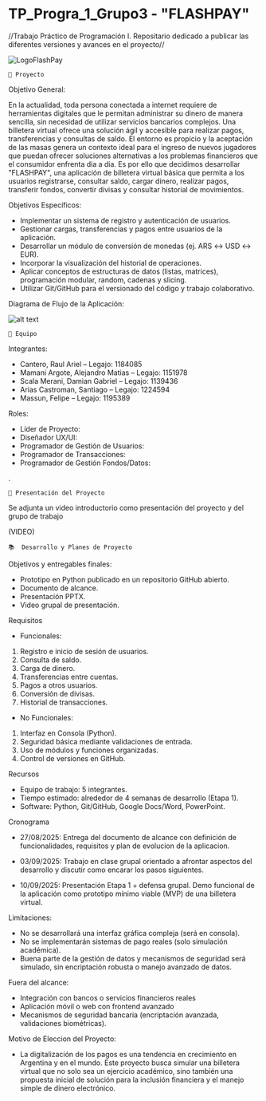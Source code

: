 # TP_Progra_1_Grupo3 - "FLASHPAY"

//Trabajo Práctico de Programación I. Repositario dedicado a publicar las diferentes versiones y avances en el proyecto//

![LogoFlashPay](https://raw.githubusercontent.com/raull127/TP_Progra_1_Grupo3__FLASHPAY/refs/heads/main/LogoProvisionalLiveFP.PNG) 

    📝 Proyecto

   Objetivo General:

En la actualidad, toda persona conectada a internet requiere de herramientas digitales que le permitan administrar su dinero de manera sencilla, sin necesidad de utilizar servicios bancarios complejos. Una billetera virtual ofrece una solución ágil y accesible para realizar pagos, transferencias y consultas de saldo. El entorno es propicio y la aceptación de las masas genera un contexto ideal para el ingreso de nuevos jugadores que puedan ofrecer soluciones alternativas a los problemas financieros que el consumidor enfrenta dia a dia.
Es por ello que decidimos desarrollar "FLASHPAY", una aplicación de billetera virtual básica que permita a los usuarios registrarse, consultar saldo, cargar dinero, realizar pagos, transferir fondos, convertir divisas y consultar historial de movimientos.

   Objetivos Específicos:
- Implementar un sistema de registro y autenticación de usuarios.
- Gestionar cargas, transferencias y pagos entre usuarios de la aplicación.
- Desarrollar un módulo de conversión de monedas (ej. ARS ↔ USD ↔ EUR).
- Incorporar la visualización del historial de operaciones.
- Aplicar conceptos de estructuras de datos (listas, matrices), programación modular, random, cadenas y slicing.
- Utilizar Git/GitHub para el versionado del código y trabajo colaborativo.


Diagrama de Flujo de la Aplicación:
  
![alt text](https://raw.githubusercontent.com/raull127/TP_Progra_1_Grupo3__FLASHPAY/refs/heads/main/DiagramaAppWallet.drawio%20(2).png)

    👥 Equipo 

Integrantes:
- Cantero, Raul Ariel – Legajo: 1184085
- Mamani Argote, Alejandro Matias  – Legajo: 1151978
- Scala Merani, Damian Gabriel – Legajo: 1139436
- Arias Castroman, Santiago – Legajo: 1224594
- Massun, Felipe – Legajo: 1195389

Roles:
- Líder de Proyecto:
- Diseñador UX/UI:
- Programador de Gestión de Usuarios:
- Programador de Transacciones:
- Programador de Gestión Fondos/Datos:

.

    🎥 Presentación del Proyecto

Se adjunta un video introductorio como presentación del proyecto y del grupo de trabajo

 (VIDEO)


    📚  Desarrollo y Planes de Proyecto

Objetivos y entregables finales:
- Prototipo en Python publicado en un repositorio GitHub abierto.
- Documento de alcance.
- Presentación PPTX.
- Video grupal de presentación.
 
 Requisitos

- Funcionales:
1. Registro e inicio de sesión de usuarios.
2. Consulta de saldo.
3. Carga de dinero.
4. Transferencias entre cuentas.
5. Pagos a otros usuarios.
6. Conversión de divisas.
7. Historial de transacciones.

- No Funcionales:
1. Interfaz en Consola (Python).
2. Seguridad básica mediante validaciones de entrada.
3. Uso de módulos y funciones organizadas.
4. Control de versiones en GitHub.

  
Recursos
- Equipo de trabajo: 5 integrantes.
- Tiempo estimado: alrededor de 4 semanas de desarrollo (Etapa 1).
- Software: Python, Git/GitHub, Google Docs/Word, PowerPoint.


Cronograma

- 27/08/2025: Entrega del documento de alcance con definición de funcionalidades, requisitos y plan de evolucion de la aplicacion.  

- 03/09/2025: Trabajo en clase grupal orientado a afrontar aspectos del desarrollo y discutir como encarar los pasos siguientes.   

- 10/09/2025: Presentación Etapa 1 + defensa grupal. Demo funcional de la aplicación como prototipo mínimo viable (MVP) de una billetera virtual.   

Limitaciones:
- No se desarrollará una interfaz gráfica compleja (será en consola).
- No se implementarán sistemas de pago reales (solo simulación académica).
- Buena parte de la gestión de datos y mecanismos de seguridad será simulado, sin encriptación robusta o manejo avanzado de datos.

Fuera del alcance:
- Integración con bancos o servicios financieros reales
- Aplicación móvil o web con frontend avanzado
- Mecanismos de seguridad bancaria (encriptación avanzada, validaciones biométricas).

Motivo de Eleccion del Proyecto:

- La digitalización de los pagos es una tendencia en crecimiento en Argentina y en el mundo. Este proyecto busca simular una billetera virtual que no solo sea un ejercicio académico, sino también una propuesta inicial de solución para la inclusión financiera y el manejo simple de dinero electrónico.


